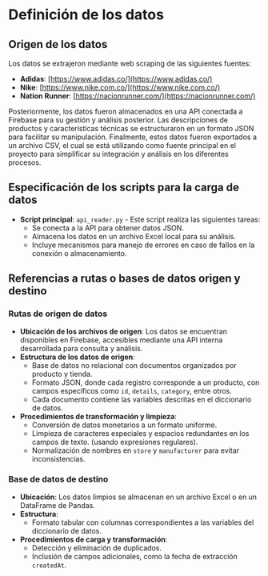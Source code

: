 # Definición de los datos

## Origen de los datos

Los datos se extrajeron mediante web scraping de las siguientes fuentes:

- **Adidas**: [https://www.adidas.co/](https://www.adidas.co/)  
- **Nike**: [https://www.nike.com.co/](https://www.nike.com.co/)  
- **Nation Runner**: [https://nacionrunner.com/](https://nacionrunner.com/)  

Posteriormente, los datos fueron almacenados en una API conectada a Firebase para su gestión y análisis posterior. Las descripciones de productos y características técnicas se estructuraron en un formato JSON para facilitar su manipulación. Finalmente, estos datos fueron exportados a un archivo CSV, el cual se está utilizando como fuente principal en el proyecto para simplificar su integración y análisis en los diferentes procesos.

## Especificación de los scripts para la carga de datos

- **Script principal**: `api_reader.py` - Este script realiza las siguientes tareas:
  - Se conecta a la API para obtener datos JSON.
  - Almacena los datos en un archivo Excel local para su análisis.
  - Incluye mecanismos para manejo de errores en caso de fallos en la conexión o almacenamiento.

## Referencias a rutas o bases de datos origen y destino

### Rutas de origen de datos

- **Ubicación de los archivos de origen**: Los datos se encuentran disponibles en Firebase, accesibles mediante una API interna desarrollada para consulta y análisis.
- **Estructura de los datos de origen**:
  - Base de datos no relacional con documentos organizados por producto y tienda.
  - Formato JSON, donde cada registro corresponde a un producto, con campos específicos como `id`, `details`, `category`, entre otros.
  - Cada documento contiene las variables descritas en el diccionario de datos.
- **Procedimientos de transformación y limpieza**:
  - Conversión de datos monetarios a un formato uniforme.
  - Limpieza de caracteres especiales y espacios redundantes en los campos de texto. (usando expresiones regulares).
  - Normalización de nombres en `store` y `manufacturer` para evitar inconsistencias.

### Base de datos de destino

- **Ubicación**: Los datos limpios se almacenan en un archivo Excel o en un DataFrame de Pandas.
- **Estructura**:
  - Formato tabular con columnas correspondientes a las variables del diccionario de datos.
- **Procedimientos de carga y transformación**:
  - Detección y eliminación de duplicados.
  - Inclusión de campos adicionales, como la fecha de extracción `createdAt`.
